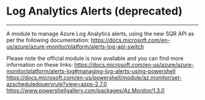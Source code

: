 # Log Analytics Alerts (deprecated)
---
A module to manage Azure Log Analytics alerts, using the new SQR API as per the following documentation: https://docs.microsoft.com/en-us/azure/azure-monitor/platform/alerts-log-api-switch

Please note the official module is now available and you can find more information on these links:
https://docs.microsoft.com/en-us/azure/azure-monitor/platform/alerts-log#managing-log-alerts-using-powershell
https://docs.microsoft.com/en-us/powershell/module/az.monitor/set-azscheduledqueryrule?view=azps-2.7.0
https://www.powershellgallery.com/packages/Az.Monitor/1.3.0

